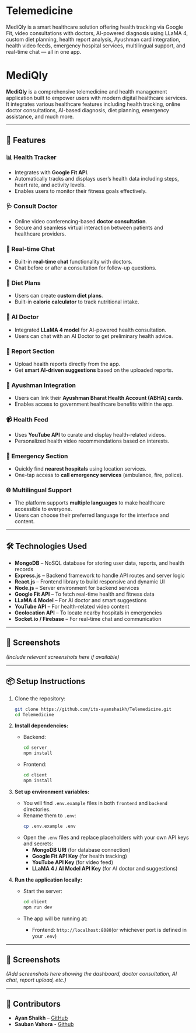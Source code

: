 # Telemedicine

MediQly is a smart healthcare solution offering health tracking via Google Fit, video consultations with doctors, AI-powered diagnosis using LLaMA 4, custom diet planning, health report analysis, Ayushman card integration, health video feeds, emergency hospital services, multilingual support, and real-time chat — all in one app.

# MediQly

**MediQly** is a comprehensive telemedicine and health management application built to empower users with modern digital healthcare services. It integrates various healthcare features including health tracking, online doctor consultations, AI-based diagnosis, diet planning, emergency assistance, and much more.

---

## 🚀 Features

### 📊 Health Tracker
- Integrates with **Google Fit API**.
- Automatically tracks and displays user’s health data including steps, heart rate, and activity levels.
- Enables users to monitor their fitness goals effectively.

### 🩺 Consult Doctor
- Online video conferencing-based **doctor consultation**.
- Secure and seamless virtual interaction between patients and healthcare providers.

### 💬 Real-time Chat
- Built-in **real-time chat** functionality with doctors.
- Chat before or after a consultation for follow-up questions.

### 🥗 Diet Plans
- Users can create **custom diet plans**.
- Built-in **calorie calculator** to track nutritional intake.

### 🤖 AI Doctor
- Integrated **LLaMA 4 model** for AI-powered health consultation.
- Users can chat with an AI Doctor to get preliminary health advice.

### 📁 Report Section
- Upload health reports directly from the app.
- Get **smart AI-driven suggestions** based on the uploaded reports.

### 🪪 Ayushman Integration
- Users can link their **Ayushman Bharat Health Account (ABHA) cards**.
- Enables access to government healthcare benefits within the app.

### 📹 Health Feed
- Uses **YouTube API** to curate and display health-related videos.
- Personalized health video recommendations based on interests.

### 🚨 Emergency Section
- Quickly find **nearest hospitals** using location services.
- One-tap access to **call emergency services** (ambulance, fire, police).

### 🌐 Multilingual Support
- The platform supports **multiple languages** to make healthcare accessible to everyone.
- Users can choose their preferred language for the interface and content.

---

## 🛠️ Technologies Used

- **MongoDB** – NoSQL database for storing user data, reports, and health records  
- **Express.js** – Backend framework to handle API routes and server logic  
- **React.js** – Frontend library to build responsive and dynamic UI  
- **Node.js** – Server environment for backend services  
- **Google Fit API** – To fetch real-time health and fitness data  
- **LLaMA 4 Model** – For AI doctor and smart suggestions  
- **YouTube API** – For health-related video content  
- **Geolocation API** – To locate nearby hospitals in emergencies  
- **Socket.io / Firebase** – For real-time chat and communication  
---

## 📱 Screenshots

*(Include relevant screenshots here if available)*

---

## 📦 Setup Instructions

1. Clone the repository:
   ```bash
   git clone https://github.com/its-ayanshaikh/Telemedicine.git
   cd Telemedicine

2. **Install dependencies:**

   - Backend:
     ```bash
     cd server
     npm install
     ```

   - Frontend:
     ```bash
     cd client
     npm install
     ```

3. **Set up environment variables:**

   - You will find `.env.example` files in both `frontend` and `backend` directories.
   - Rename them to `.env`:
     ```bash
     cp .env.example .env
     ```
   - Open the `.env` files and replace placeholders with your own API keys and secrets:
     - **MongoDB URI** (for database connection)
     - **Google Fit API Key** (for health tracking)
     - **YouTube API Key** (for video feed)
     - **LLaMA 4 / AI Model API Key** (for AI doctor and suggestions)

4. **Run the application locally:**

   - Start the server:
     ```bash
     cd client
     npm run dev
     ```

   - The app will be running at:
     - Frontend: `http://localhost:8080`(or whichever port is defined in your `.env`)
---

## 📱 Screenshots

*(Add screenshots here showing the dashboard, doctor consultation, AI chat, report upload, etc.)*

---

## 🙌 Contributors

- **Ayan Shaikh** – [GitHub](https://github.com/its-ayanshaikh)
- **Sauban Vahora** - [Github](https://github.com/vahorasauban)

